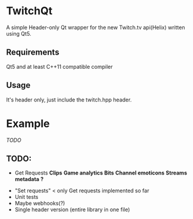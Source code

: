 # TwitchQt

A simple Header-only Qt wrapper for the new Twitch.tv api(Helix) written using Qt5.

## Requirements
Qt5 and at least C++11 compatible compiler

## Usage
It's header only, just include the twitch.hpp header.

# Example
*TODO*

## TODO:
- Get Requests 
  **Clips**
  **Game analytics**
  **Bits**
  **Channel emoticons**
  **Streams metadata**
  **?**
* "Set requests" < only Get requests implemented so far
* Unit tests
* Maybe webhooks(?)
* Single header version (entire library in one file) 